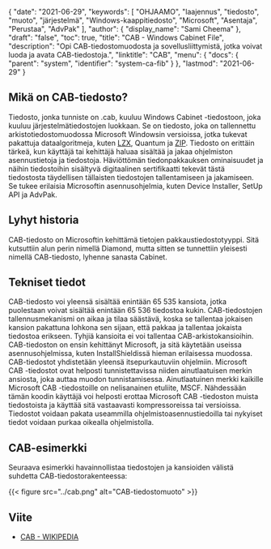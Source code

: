{
  "date": "2021-06-29",
  "keywords": [
"OHJAAMO",
"laajennus",
"tiedosto",
"muoto",
"järjestelmä",
"Windows-kaappitiedosto",
"Microsoft",
"Asentaja",
"Perustaa",
"AdvPak"
],
  "author": {
    "display_name": "Sami Cheema"
},
  "draft": "false",
  "toc": true,
  "title": "CAB - Windows Cabinet File",
  "description": "Opi CAB-tiedostomuodosta ja sovellusliittymistä, jotka voivat luoda ja avata CAB-tiedostoja.",
  "linktitle": "CAB",
  "menu": {
    "docs": {
      "parent": "system",
      "identifier": "system-ca-fib"
}
},
  "lastmod": "2021-06-29"
}

## Mikä on CAB-tiedosto? ##

Tiedosto, jonka tunniste on .cab, kuuluu Windows Cabinet -tiedostoon, joka kuuluu järjestelmätiedostojen luokkaan. Se on tiedosto, joka on tallennettu arkistotiedostomuodossa Microsoft Windowsin versioissa, jotka tukevat pakattuja dataalgoritmeja, kuten [LZX](/compression/lzx/), Quantum ja [ZIP](/compression/zip/). Tiedosto on erittäin tärkeä, kun käyttäjä tai kehittäjä haluaa sisältää ja jakaa ohjelmiston asennustietoja ja tiedostoja. Häviöttömän tiedonpakkauksen ominaisuudet ja näihin tiedostoihin sisältyvä digitaalinen sertifikaatti tekevät tästä tiedostosta täydellisen tällaisten tiedostojen tallentamiseen ja jakamiseen. Se tukee erilaisia Microsoftin asennusohjelmia, kuten Device Installer, SetUp API ja AdvPak.

## Lyhyt historia ##

CAB-tiedosto on Microsoftin kehittämä tietojen pakkaustiedostotyyppi. Sitä kutsuttiin alun perin nimellä Diamond, mutta sitten se tunnettiin yleisesti nimellä CAB-tiedosto, lyhenne sanasta Cabinet.

## Tekniset tiedot ##

CAB-tiedosto voi yleensä sisältää enintään 65 535 kansiota, jotka puolestaan voivat sisältää enintään 65 536 tiedostoa kukin. CAB-tiedostojen tallennusmekanismi on aikaa ja tilaa säästävä, koska se tallentaa jokaisen kansion pakattuna lohkona sen sijaan, että pakkaa ja tallentaa jokaista tiedostoa erikseen. Tyhjiä kansioita ei voi tallentaa CAB-arkistokansioihin. CAB-tiedoston on ensin kehittänyt Microsoft, ja sitä käytetään useissa asennusohjelmissa, kuten InstallShieldissä hieman erilaisessa muodossa. CAB-tiedostot yhdistetään yleensä itsepurkautuviin ohjelmiin. Microsoft CAB -tiedostot ovat helposti tunnistettavissa niiden ainutlaatuisen merkin ansiosta, joka auttaa muodon tunnistamisessa. Ainutlaatuinen merkki kaikille Microsoft CAB -tiedostoille on nelisanainen etuliite, MSCF. Nähdessään tämän koodin käyttäjä voi helposti erottaa Microsoft CAB -tiedoston muista tiedostoista ja käyttää sitä vastaavasti kompressoreissa tai versioissa. Tiedostot voidaan pakata useammilla ohjelmistoasennustiedoilla tai nykyiset tiedot voidaan purkaa oikealla ohjelmistolla.


## CAB-esimerkki ##

Seuraava esimerkki havainnollistaa tiedostojen ja kansioiden välistä suhdetta CAB-tiedostorakenteessa:

{{< figure src="../cab.png" alt="CAB-tiedostomuoto" >}}

## Viite ##

* [CAB - WIKIPEDIA](https://en.wikipedia.org/wiki/Cabinet_(file_format))
